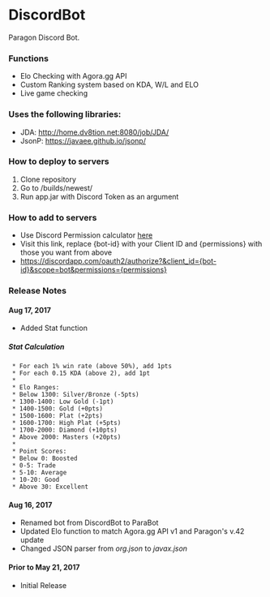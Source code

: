 # DiscordBot
Paragon Discord Bot.

### Functions
- Elo Checking with Agora.gg API
- Custom Ranking system based on KDA, W/L and ELO
- Live game checking

### Uses the following libraries:
- JDA: http://home.dv8tion.net:8080/job/JDA/
- JsonP: https://javaee.github.io/jsonp/

### How to deploy to servers
1. Clone repository
2. Go to /builds/newest/
3. Run app.jar with Discord Token as an argument

### How to add to servers
- Use Discord Permission calculator [here](https://discordapi.com/permissions.html)
- Visit this link, replace {bot-id} with your Client ID and {permissions} with those you want from above
- https://discordapp.com/oauth2/authorize?&client_id={bot-id}&scope=bot&permissions={permissions}

### Release Notes

#### Aug 17, 2017
- Added Stat function
##### Stat Calculation
	 * For each 1% win rate (above 50%), add 1pts 
	 * For each 0.15 KDA (above 2), add 1pt
	 * 
	 * Elo Ranges: 
	 * Below 1300: Silver/Bronze (-5pts)
	 * 1300-1400: Low Gold (-1pt) 
	 * 1400-1500: Gold (+0pts) 
	 * 1500-1600: Plat (+2pts) 
	 * 1600-1700: High Plat (+5pts) 
	 * 1700-2000: Diamond (+10pts) 
	 * Above 2000: Masters (+20pts)
	 * 
	 * Point Scores: 
	 * Below 0: Boosted 
	 * 0-5: Trade 
	 * 5-10: Average 
	 * 10-20: Good 
	 * Above 30: Excellent

#### Aug 16, 2017
- Renamed bot from DiscordBot to ParaBot
- Updated Elo function to match Agora.gg API v1 and Paragon's v.42 update
- Changed JSON parser from *org.json* to *javax.json* 

#### Prior to May 21, 2017
- Initial Release
